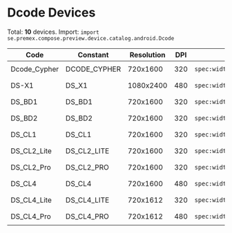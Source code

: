 # Dcode Devices

Total: **10** devices. Import: `import se.premex.compose.preview.device.catalog.android.Dcode`

| Code | Constant | Resolution | DPI | Compose Spec | Preview Usage |
|------|----------|------------|-----|-------------|---------------|
| Dcode_Cypher | DCODE_CYPHER | 720x1600 | 320 | `spec:width=720px,height=1600px,dpi=320` | `@Preview(device = Dcode.DCODE_CYPHER)` |
| DS-X1 | DS_X1 | 1080x2400 | 480 | `spec:width=1080px,height=2400px,dpi=480` | `@Preview(device = Dcode.DS_X1)` |
| DS_BD1 | DS_BD1 | 720x1600 | 320 | `spec:width=720px,height=1600px,dpi=320` | `@Preview(device = Dcode.DS_BD1)` |
| DS_BD2 | DS_BD2 | 720x1600 | 320 | `spec:width=720px,height=1600px,dpi=320` | `@Preview(device = Dcode.DS_BD2)` |
| DS_CL1 | DS_CL1 | 720x1600 | 320 | `spec:width=720px,height=1600px,dpi=320` | `@Preview(device = Dcode.DS_CL1)` |
| DS_CL2_Lite | DS_CL2_LITE | 720x1600 | 320 | `spec:width=720px,height=1600px,dpi=320` | `@Preview(device = Dcode.DS_CL2_LITE)` |
| DS_CL2_Pro | DS_CL2_PRO | 720x1600 | 320 | `spec:width=720px,height=1600px,dpi=320` | `@Preview(device = Dcode.DS_CL2_PRO)` |
| DS_CL4 | DS_CL4 | 720x1600 | 480 | `spec:width=720px,height=1600px,dpi=480` | `@Preview(device = Dcode.DS_CL4)` |
| DS_CL4_Lite | DS_CL4_LITE | 720x1612 | 320 | `spec:width=720px,height=1612px,dpi=320` | `@Preview(device = Dcode.DS_CL4_LITE)` |
| DS_CL4_Pro | DS_CL4_PRO | 720x1612 | 480 | `spec:width=720px,height=1612px,dpi=480` | `@Preview(device = Dcode.DS_CL4_PRO)` |

<!-- Generated automatically. Do not edit manually. -->
